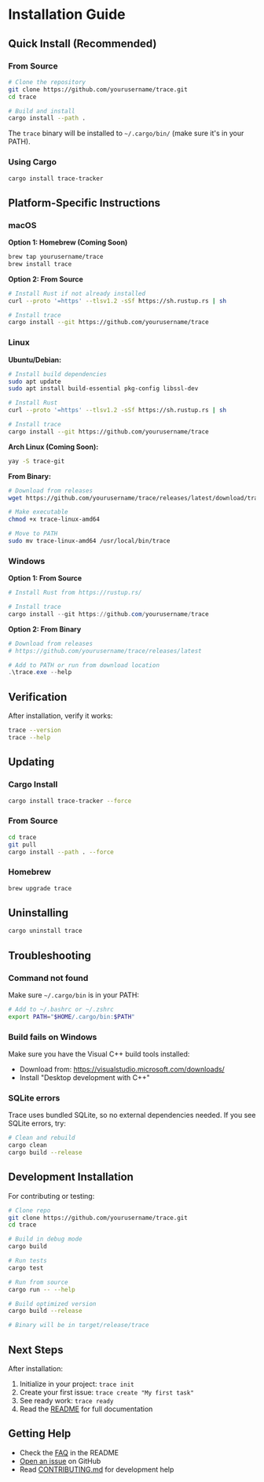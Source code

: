 # Installation Guide

## Quick Install (Recommended)

### From Source

```bash
# Clone the repository
git clone https://github.com/yourusername/trace.git
cd trace

# Build and install
cargo install --path .
```

The `trace` binary will be installed to `~/.cargo/bin/` (make sure it's in your PATH).

### Using Cargo

```bash
cargo install trace-tracker
```

## Platform-Specific Instructions

### macOS

**Option 1: Homebrew (Coming Soon)**
```bash
brew tap yourusername/trace
brew install trace
```

**Option 2: From Source**
```bash
# Install Rust if not already installed
curl --proto '=https' --tlsv1.2 -sSf https://sh.rustup.rs | sh

# Install trace
cargo install --git https://github.com/yourusername/trace
```

### Linux

**Ubuntu/Debian:**
```bash
# Install build dependencies
sudo apt update
sudo apt install build-essential pkg-config libssl-dev

# Install Rust
curl --proto '=https' --tlsv1.2 -sSf https://sh.rustup.rs | sh

# Install trace
cargo install --git https://github.com/yourusername/trace
```

**Arch Linux (Coming Soon):**
```bash
yay -S trace-git
```

**From Binary:**
```bash
# Download from releases
wget https://github.com/yourusername/trace/releases/latest/download/trace-linux-amd64

# Make executable
chmod +x trace-linux-amd64

# Move to PATH
sudo mv trace-linux-amd64 /usr/local/bin/trace
```

### Windows

**Option 1: From Source**
```powershell
# Install Rust from https://rustup.rs/

# Install trace
cargo install --git https://github.com/yourusername/trace
```

**Option 2: From Binary**
```powershell
# Download from releases
# https://github.com/yourusername/trace/releases/latest

# Add to PATH or run from download location
.\trace.exe --help
```

## Verification

After installation, verify it works:

```bash
trace --version
trace --help
```

## Updating

### Cargo Install
```bash
cargo install trace-tracker --force
```

### From Source
```bash
cd trace
git pull
cargo install --path . --force
```

### Homebrew
```bash
brew upgrade trace
```

## Uninstalling

```bash
cargo uninstall trace
```

## Troubleshooting

### Command not found

Make sure `~/.cargo/bin` is in your PATH:

```bash
# Add to ~/.bashrc or ~/.zshrc
export PATH="$HOME/.cargo/bin:$PATH"
```

### Build fails on Windows

Make sure you have the Visual C++ build tools installed:
- Download from: https://visualstudio.microsoft.com/downloads/
- Install "Desktop development with C++"

### SQLite errors

Trace uses bundled SQLite, so no external dependencies needed. If you see SQLite errors, try:

```bash
# Clean and rebuild
cargo clean
cargo build --release
```

## Development Installation

For contributing or testing:

```bash
# Clone repo
git clone https://github.com/yourusername/trace.git
cd trace

# Build in debug mode
cargo build

# Run tests
cargo test

# Run from source
cargo run -- --help

# Build optimized version
cargo build --release

# Binary will be in target/release/trace
```

## Next Steps

After installation:

1. Initialize in your project: `trace init`
2. Create your first issue: `trace create "My first task"`
3. See ready work: `trace ready`
4. Read the [README](README.md) for full documentation

## Getting Help

- Check the [FAQ](README.md#faq) in the README
- [Open an issue](https://github.com/yourusername/trace/issues) on GitHub
- Read [CONTRIBUTING.md](CONTRIBUTING.md) for development help
